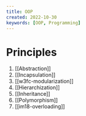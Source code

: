 ```yaml
---
title: OOP
created: 2022-10-30
keywords: [OOP, Programming]
---
```


# Principles

1. [[Abstraction]]
2. [[Incapsulation]]
3. [[w3fc-modularization]]
4. [[Hierarchization]]
5. [[Inheritance]]
6. [[Polymorphism]]
7. [[im18-overloading]]
